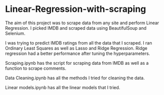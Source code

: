 # Linear-Regression-with-scraping

The aim of this project was to scrape data from any site and perform Linear Regression. I picked IMDB and scraped data using BeautifulSoup and Selenium. 

I was trying to predict IMDB ratings from all the data that I scraped. I ran Ordinary Least Squares as well as Lasso and Ridge Regression. Ridge regression had a better performance after tuning the hyperparameters. 

Scraping.ipynb has the script for scraping data from IMDB as well as a function to scrape comments.

Data Cleaning.ipynb has all the methods I tried for cleaning the data.

Linear models.ipynb has all the linear models that I tried.

